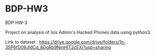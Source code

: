# BDP-HW3
BDP HW-3

Project on analysis of Isis Admin's Hacked Phones data using python3.


Link to dataset :
https://drive.google.com/drive/folders/1n-35P6fD09JIdCd_8DgRb9NmHlT2cEXi?usp=sharing
